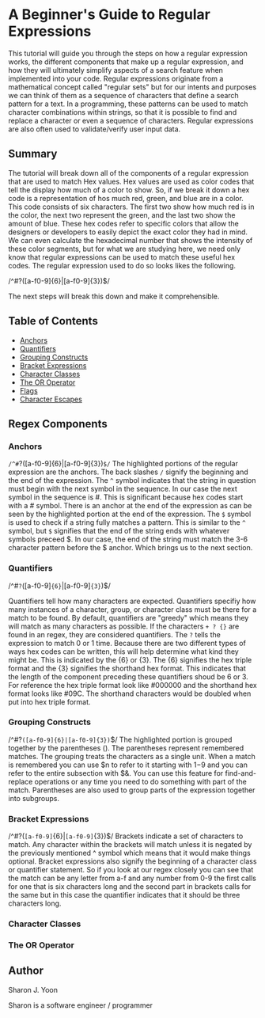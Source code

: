 # A Beginner's Guide to Regular Expressions

This tutorial will guide you through the steps on how a regular expression works, the different components that make up a regular expression, and how they will ultimately simplify aspects of a search feature when implemented into your code. Regular expressions originate from a mathematical concept called "regular sets" but for our intents and purposes we can think of them as a sequence of characters that define a search pattern for a text. In a programming, these patterns can be used to match character combinations within strings, so that it is possible to find and replace a character or even a sequence of characters. Regular expressions are also often used to validate/verify user input data.   

## Summary

The tutorial will break down all of the components of a regular expression that are used to match Hex values. Hex values are used as color codes that tell the display how much of a color to show. So, if we break it down a hex code is a representation of hos much red, green, and blue are in a color. This code consists of six characters. The first two show how much red is in the color, the next two represent the green, and the last two show the amount of blue. These hex codes refer to specific colors that allow the designers or developers to easily depict the exact color they had in mind. We can even calculate the hexadecimal number that shows the intensity of these color segments, but for what we are studying here, we need only know that regular expressions can be used to match these useful hex codes. The regular expression used to do so looks likes the following.

/^#?([a-f0-9]{6}|[a-f0-9]{3})$/

The next steps will break this down and make it comprehensible. 

## Table of Contents

- [Anchors](#anchors)
- [Quantifiers](#quantifiers)
- [Grouping Constructs](#grouping-constructs)
- [Bracket Expressions](#bracket-expressions)
- [Character Classes](#character-classes)
- [The OR Operator](#the-or-operator)
- [Flags](#flags)
- [Character Escapes](#character-escapes)

## Regex Components

### Anchors
`/^#`?([a-f0-9]{6}|[a-f0-9]{3})`$/`
The highlighted portions of the regular expression are the anchors. The back slashes `/` signify the beginning and the end of the expression. The `^` symbol indicates that the string in question must begin with the next symbol in the sequence. In our case the next symbol in the sequence is #. This is significant because hex codes start with a # symbol. There is an anchor at the end of the expression as can be seen by the highlighted portion at the end of the expression. The `$` symbol is used to check if a string fully matches a pattern. This is similar to the `^` symbol, but `$` signifies that the end of the string ends with whatever symbols preceed $. In our case, the end of the string must match the 3-6 character pattern before the $ anchor. Which brings us to the next section.  

### Quantifiers
/^#`?`([a-f0-9]`{6}`|[a-f0-9]`{3}`)$/

Quantifiers tell how many characters are expected. Quantifiers specifiy how many instances of a character, group, or character class must be there for a match to be found. By default, quantifiers are "greedy" which means they will match as many characters as possible. If the characters `+ ? {}` are found in an regex, they are considered quantifiers. The `?` tells the expression to match 0 or 1 time. Because there are two different types of ways hex codes can be written, this will help determine what kind they might be. This is indicated by the {6} or {3}. The {6} signifies the hex triple format and the {3} signifies the shorthand hex format. This indicates that the length of the component preceding these quantifiers shoud be 6 or 3. 
For reference the hex triple format look like #000000 and the shorthand hex format looks like #09C. The shorthand characters would be doubled when put into hex triple format. 

### Grouping Constructs
/^#?`([a-f0-9]{6}|[a-f0-9]{3})`$/
The highlighted portion is grouped together by the parentheses (). The parentheses represent remembered matches. The grouping treats the characters as a single unit. When a match is remembered you can use $n to refer to it starting with $1-$9 and you can refer to the entire subsection with $&. You can use this feature for find-and-replace operations or any time you need to do something with part of the match. Parentheses are also used to group parts of the expression together into subgroups. 

### Bracket Expressions
/^#?(`[a-f0-9]`{6}|`[a-f0-9]`{3})$/
Brackets indicate a set of characters to match. Any character within the brackets will match unless it is negated by the previously mentioned ^ symbol which means that it would make things optional. Bracket expressions also signify the beginning of a character class or quantifier statement. So if you look at our regex closely you can see that the match can be any letter from a-f and any number from 0-9 the first calls for one that is six characters long and the second part in brackets calls for the same but in this case the quantifier indicates that it should be three characters long. 
### Character Classes

### The OR Operator

## Author
Sharon J. Yoon

Sharon is a software engineer / programmer 
